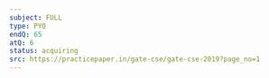 ```yaml
---
subject: FULL
type: PYQ
endQ: 65
atQ: 6
status: acquiring
src: https://practicepaper.in/gate-cse/gate-cse-2019?page_no=1
---
```

